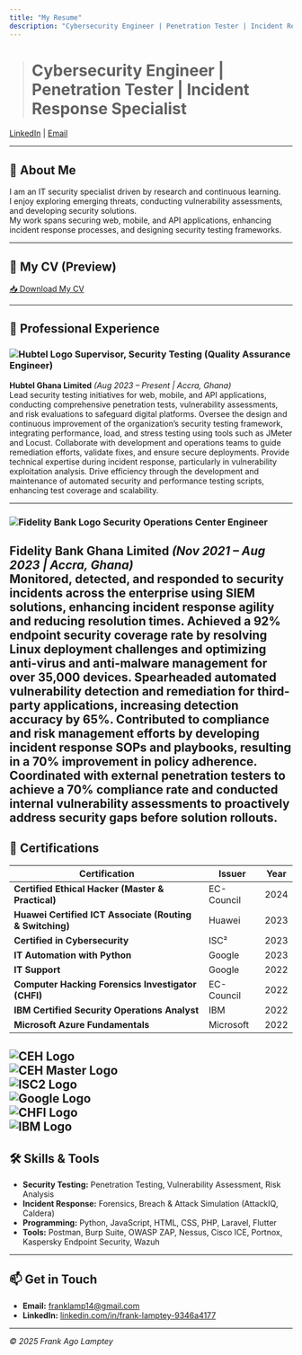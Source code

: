 ```yaml
---
title: "My Resume"
description: "Cybersecurity Engineer | Penetration Tester | Incident Response Specialist"
---
```


  
># **Cybersecurity Engineer | Penetration Tester | Incident Response Specialist**  
[LinkedIn](https://linkedin.com/in/frank-lamptey-9346a4177) | [Email](mailto:franklamp14@gmail.com) 

---

## 👋 About Me  
I am an IT security specialist driven by research and continuous learning.  
I enjoy exploring emerging threats, conducting vulnerability assessments, and developing security solutions.  
My work spans securing web, mobile, and API applications, enhancing incident response processes, and designing security testing frameworks.  

---

## 📄 My CV (Preview)   

[📥 Download My CV](docs/Frank-Ago-Lamptey-Resume.pdf)  

---

## 💼 Professional Experience  

### ![Hubtel Logo](assets/images/thumbnails/hubtel.png) Supervisor, Security Testing (Quality Assurance Engineer)  
**Hubtel Ghana Limited** *(Aug 2023 – Present | Accra, Ghana)*  
Lead security testing initiatives for web, mobile, and API applications, conducting comprehensive penetration tests, vulnerability assessments, and risk evaluations to safeguard digital platforms. Oversee the design and continuous improvement of the organization’s security testing framework, integrating performance, load, and stress testing using tools such as JMeter and Locust. Collaborate with development and operations teams to guide remediation efforts, validate fixes, and ensure secure deployments. Provide technical expertise during incident response, particularly in vulnerability exploitation analysis. Drive efficiency through the development and maintenance of automated security and performance testing scripts, enhancing test coverage and scalability.  

---

### ![Fidelity Bank Logo](assets/images/thumbnails/fidelity.png) Security Operations Center Engineer  
**Fidelity Bank Ghana Limited** *(Nov 2021 – Aug 2023 | Accra, Ghana)*  
Monitored, detected, and responded to security incidents across the enterprise using SIEM solutions, enhancing incident response agility and reducing resolution times. Achieved a 92% endpoint security coverage rate by resolving Linux deployment challenges and optimizing anti-virus and anti-malware management for over 35,000 devices. Spearheaded automated vulnerability detection and remediation for third-party applications, increasing detection accuracy by 65%. Contributed to compliance and risk management efforts by developing incident response SOPs and playbooks, resulting in a 70% improvement in policy adherence. Coordinated with external penetration testers to achieve a 70% compliance rate and conducted internal vulnerability assessments to proactively address security gaps before solution rollouts.  
---

## 📜 Certifications  

| Certification | Issuer | Year |
|---------------|--------|------|
| **Certified Ethical Hacker (Master & Practical)** | EC-Council | 2024 |
| **Huawei Certified ICT Associate (Routing & Switching)** | Huawei | 2023 |
| **Certified in Cybersecurity** | ISC² | 2023 |
| **IT Automation with Python** | Google | 2023 |
| **IT Support** | Google | 2022 |
| **Computer Hacking Forensics Investigator (CHFI)** | EC-Council | 2022 |
| **IBM Certified Security Operations Analyst** | IBM | 2022 |
| **Microsoft Azure Fundamentals** | Microsoft | 2022 |

![CEH Logo](assets/images/thumbnails/ceh.png)  
![CEH Master Logo](assets/images/thumbnails/master.png)  
![ISC2 Logo](assets/images/thumbnails/is2cc.png)  
![Google Logo](assets/images/thumbnails/itsupport.png)  
![CHFI Logo](assets/images/thumbnails/chfi.png)  
![IBM Logo](assets/images/thumbnails/ibm.png)  
---

## 🛠 Skills & Tools  
- **Security Testing:** Penetration Testing, Vulnerability Assessment, Risk Analysis  
- **Incident Response:** Forensics, Breach & Attack Simulation (AttackIQ, Caldera)  
- **Programming:** Python, JavaScript, HTML, CSS, PHP, Laravel, Flutter  
- **Tools:** Postman, Burp Suite, OWASP ZAP, Nessus, Cisco ICE, Portnox, Kaspersky Endpoint Security, Wazuh  

---

## 📫 Get in Touch  
- **Email:** [franklamp14@gmail.com](mailto:franklamp14@gmail.com)  
- **LinkedIn:** [linkedin.com/in/frank-lamptey-9346a4177](https://linkedin.com/in/frank-lamptey-9346a4177)  

---

*© 2025 Frank Ago Lamptey*
